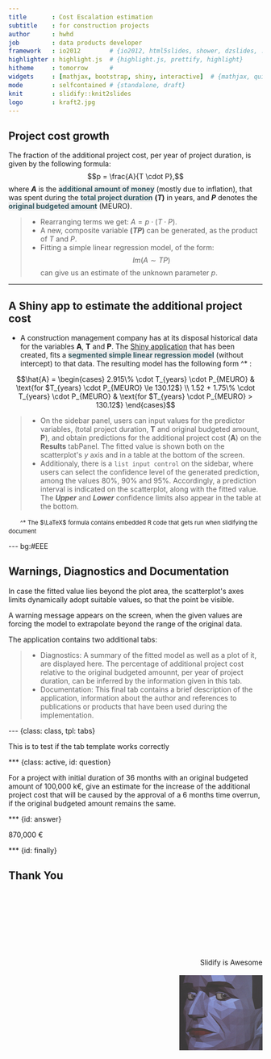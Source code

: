 ```yaml
---
title       : Cost Escalation estimation 
subtitle    : for construction projects
author      : hwhd
job         : data products developer
framework   : io2012        # {io2012, html5slides, shower, dzslides, ...}
highlighter : highlight.js  # {highlight.js, prettify, highlight}
hitheme     : tomorrow      # 
widgets     : [mathjax, bootstrap, shiny, interactive]  # {mathjax, quiz, bootstrap}
mode        : selfcontained # {standalone, draft}
knit        : slidify::knit2slides
logo        : kraft2.jpg
---
```


## Project  cost growth
<style>
strong {
  font-weight: bold;
}
em {
  font-style: italic;
}
.description {
  color: #345962;
  background:#EEE;
  font-weight:bold;
}
.footnote { 
font-size: smaller; margin-left: 2em; 
}
</style>

The fraction of the additional project cost, per year of project duration, is given by the following formula:
  $$p = \frac{A}{T \cdot P},$$ 
where **$A$** is the <span class="description">additional amount of money</span> (mostly due to inflation), that was spent during the <span class="description">total project duration</span> **$(T)$** in years, and **$P$** denotes the <span class="description">original budgeted amount</span> (MEURO). 

> - Rearranging terms we get: $A = p \cdot (T \cdot P).$
> - A new, composite variable **$(TP)$** can be generated, as the product of $T$ and $P$.
> - Fitting a simple linear regression model, of the form:
$$lm(A \sim TP)$$
can give us an estimate of the unknown parameter $p$.

--- 

## A Shiny app to estimate the additional project cost

- A construction management company has at its disposal historical data for the variables **A**, **T** and **P**. The [Shiny application](http://hwhd.shinyapps.io/pr_cost_esc) that has been created, fits a <span class="description">segmented simple linear regression model</span> (without intercept) to that data. The resulting model has the following form ^* :


$$\hat{A} = \begin{cases}
  2.915\% \cdot T_{years} \cdot P_{MEURO} & \text{for $T_{years} \cdot P_{MEURO} \le 130.12$} \\
  1.52 + 1.75\% \cdot T_{years} \cdot P_{MEURO} & \text{for $T_{years} \cdot P_{MEURO} > 130.12$}
\end{cases}$$
> - On the sidebar panel, users can input values for the predictor variables, (total project duration, **T** and original budgeted amount, **P**), and obtain predictions for the additional project cost (**A**) on the **Results** tabPanel. The fitted value is shown both on the scatterplot's $y$ axis and in a table at the bottom of the screen.  
> - Additionaly, there is a <code>list input control</code> on the sidebar, where users can select the confidence level of the generated prediction, among the values 80%, 90% and 95%. Accordingly, a prediction interval is indicated on the scatterplot, along with the fitted value. The <strong><em>Upper</em></strong> and <strong><em>Lower</em></strong> confidence limits also appear in the table at the bottom. 

<span class="footnote">^* The $\LaTeX$ formula contains embedded R code that gets run when slidifying the document</span>


--- bg:#EEE

## Warnings, Diagnostics and Documentation

In case the fitted value lies beyond the plot area, the scatterplot's axes limits dynamically adopt suitable values, so that the point be visible.   

<div class="alert alert-info">
<p>A warning message appears on the screen, when the given values are forcing the model to extrapolate beyond the range of the original data.</p>
</div>

The application contains two additional tabs:

> - Diagnostics: A summary of the fitted model as well as a plot of it, are displayed here. The percentage of additional project cost relative to the original budgeted amounnt, per year of project duration, can be inferred by the information given in this tab.
> - Documentation: This final tab contains a brief description of the application, information about the author and references to publications or products that have been used during the implementation.  


--- {class: class, tpl: tabs}

This is to test if the tab template works correctly

*** {class: active, id: question}

For a project with initial duration of 36 months with an original budgeted amount of 100,000 k€, give an estimate for the increase of the additional project cost that will be caused by the approval of a 6 months time overrun, if the original budgeted amount remains the same.


*** {id: answer}

870,000 €

*** {id: finally}
## Thank You

<br><br><br><br><br><br><br> 
<div style='text-align: right;'>
    Slidify is Awesome <br><br>
    <img src='assets/img/kraft3.bmp' />
</div>

<!--
--- &interactive

## Motion chart example


```r
suppressPackageStartupMessages(library(googleVis))
M1 <- plot(gvisMotionChart(Fruits, "Fruit", "Year"))
```

```
## starting httpd help server ... done
```

```r
print(M1, tag='chart')
```

[1] "C:\\DOCUME~1\\gidontas\\LOCALS~1\\Temp\\RtmpaWq878/MotionChartID23028fe6c8f.html"

-->
